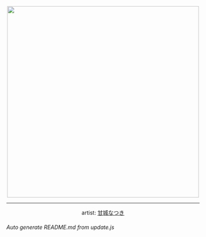 
<p align="center">
  <img width="500" src="https://nekos.best/api/v2/neko/0059.png">
  <hr/>
  <center>
    artist: <a href="https://www.pixiv.net/en/artworks/76625925">甘城なつき</a>
  </center>
</p>


###### Auto generate README.md from update.js

